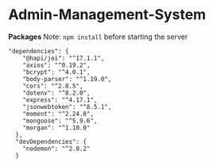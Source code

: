 # Admin-Management-System

**Packages**
Note: `npm install` before starting the server

```
"dependencies": {
    "@hapi/joi": "^17.1.1",
    "axios": "^0.19.2",
    "bcrypt": "^4.0.1",
    "body-parser": "^1.19.0",
    "cors": "^2.8.5",
    "dotenv": "^8.2.0",
    "express": "^4.17.1",
    "jsonwebtoken": "^8.5.1",
    "moment": "^2.24.0",
    "mongoose": "^5.9.6",
    "morgan": "^1.10.0"
  },
  "devDependencies": {
    "nodemon": "^2.0.2"
  }
```